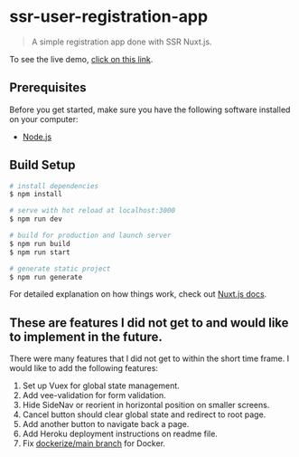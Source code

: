 # ssr-user-registration-app

> A simple registration app done with SSR Nuxt.js.

To see the live demo, [click on this link](https://ssr-user-registration-app.herokuapp.com/).

## Prerequisites

Before you get started, make sure you have the following software installed on your computer:

- [Node.js](https://nodejs.org/en/)

## Build Setup

```bash
# install dependencies
$ npm install

# serve with hot reload at localhost:3000
$ npm run dev

# build for production and launch server
$ npm run build
$ npm run start

# generate static project
$ npm run generate
```

For detailed explanation on how things work, check out [Nuxt.js docs](https://nuxtjs.org).

## These are features I did not get to and would like to implement in the future.
There were many features that I did not get to within the short time frame. I would like to add the following features:

1. Set up Vuex for global state management.
2. Add vee-validation for form validation.
3. Hide SideNav or reorient in horizontal position on smaller screens.
4. Cancel button should clear global state and redirect to root page.
5. Add another button to navigate back a page.
6. Add Heroku deployment instructions on readme file.
7. Fix [dockerize/main branch](https://github.com/jwhy89/ssr-user-registration-app/tree/dockerize/main) for Docker.
